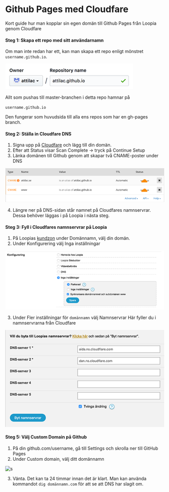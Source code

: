 # Github Pages med Cloudfare
Kort guide hur man kopplar sin egen domän till Github Pages från Loopia genom Cloudfare

#### Steg 1: Skapa ett repo med sitt användarnamn
Om man inte redan har ett, kan man skapa ett repo enligt mönstret `username.github.io`. 

<img src="images/github-pages@0,5x.png" alt="gh-pages"/>

Allt som pushas till master-branchen i detta repo hamnar på

`username.github.io`

Den fungerar som huvudsida till alla ens repos som har en gh-pages branch.

#### Steg 2: Ställa in Cloudfare DNS 
1. Signa upp på [Cloudfare](https://support.cloudflare.com/hc/en-us/articles/201720164-Step-2-Create-a-CloudFlare-account-and-add-a-website) och lägg till din domän.
2. Efter att Status visar Scan Complete -> tryck på Continue Setup
3. Länka domänen till Github genom att skapar två CNAME-poster under DNS

<img src="images/CNAME@0,5x.png" alt=""/>

4. Längre ner på DNS-sidan står namnet på Cloudfares namnservrar. Dessa behöver läggas i på Loopia i nästa steg.

#### Steg 3: Fyll i Cloudfares namnservrar på Loopia
1. På Loopias [kundzon](https://customerzone.loopia.se) under Domännamn, välj din domän.
2. Under Konfigurering välj Inga inställningar

<img src="images/loopia-konfigurering@0,5x.png" alt=""/>

3. Under Fler inställningar för `domännamn` välj Namnservrar
Här fyller du i namnservrarna från Cloudfare

<img src="images/namnservrar@0,5x.png" alt=""/>

#### Steg 5: Välj Custom Domain på Github
1. På din github.com/username, gå till Settings och skrolla ner till GitHub Pages
2. Under Custom domain, välj ditt domännamn

<img src="images/custom-domain.png.png" alt="s"/>

3. Vänta. Det kan ta 24 timmar innan det är klart. Man kan använda kommandot `dig domännamn.com` för att se att DNS har slagit om.

